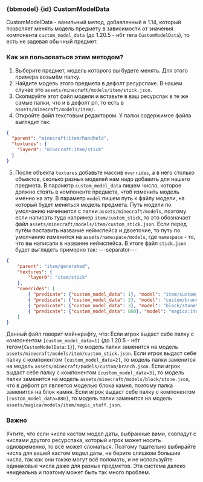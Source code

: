 ### {bbmodel} {id} CustomModelData
CustomModelData - ванильный метод, добавленный в 1.14, который позволяет менять модель предмету в зависимости от значения компонента `custom_model_data` (до 1.20.5 - нбт тега `CustomModelData`), то есть не задевая обычный предмет.

### Как же пользоваться этим методом?
1. Выберите предмет, модель которого вы будете менять. Для этого примера возьмём палку.
2. Найдите модель этого предмета в дефолт ресурспаке. В нашем случае это `assets/minecraft/models/item/stick.json`.
3. Скопируйте этот файл модели и вставьте в ваш ресурспак в те же самые папки, что и в дефолт рп, то есть в `assets/minecraft/models/item/`.
4. Откройте файл текстовым редактором. У палки содержимое файла выглядит так:
```json
{
  "parent": "minecraft:item/handheld",
  "textures": {
    "layer0": "minecraft:item/stick"
  }
}
```
5. После объекта `textures` добавьте массив `overrides`, а в него столько объектов, сколько разных моделей нам надо добавить для нашего предмета. В параметр `custom_model_data` пишем число, которое должно стоять в компоненте предмета, чтоб изменить модель именно на эту. В параметр `model` пишем путь к файлу модели, на который будет меняться модель предмета. Путь модели по умолчанию начинается с папки `assets/minecraft/models`, поэтому если написать туда например `item/custom_stick`, то это обозначает файл `assets/minecraft/models/item/custom_stick.json`. Если перед путём поставить название неймспейса и двоеточие, то путь по умолчанию изменится на `assets/namespace/models`, где `namespace` - то, что вы написали в название неймспейса. В итоге файл `stick.json` будет выглядеть примерно так:
---separator---
```json
{
    "parent": "item/generated",
    "textures": {
        "layer0": "item/stick"
    },
    "overrides": [
        { "predicate": {"custom_model_data": 1}, "model": "item/custom_stick"},
        { "predicate": {"custom_model_data": 2}, "model": "custom/branch"},
        { "predicate": {"custom_model_data": 3}, "model": "block/stone"},
        { "predicate": {"custom_model_data": 880}, "model": "magica:item/magic_staff"}
    ]
}
```
Данный файл говорит майнкрафту, что:
Если игрок выдаст себе палку с компонентом `[custom_model_data=1]` (до 1.20.5 - нбт тегом`{CustomModelData:1}`), то модель палки заменится на модель `assets/minecraft/models/item/custom_stick.json`.
Если игрок выдаст себе палку с компонентом `[custom_model_data=2]`, то модель палки заменится на модель `assets/minecraft/models/custom/branch.json`.
Если игрок выдаст себе палку с компонентом `[custom_model_data=3]`, то модель палки заменится на модель `assets/minecraft/models/block/stone.json`, что в дефолт рп является моделью блока камня, поэтому палка заменится на блок камня.
Если игрок выдаст себе палку с компонентом `[custom_model_data=880]`, то модель палки заменится на модель `assets/magica/models/item/magic_staff.json`.

### Важно
Учтите, что если числа кастом модел даты, выбранные вами, совпадут с числами другого ресурспака, который игрок может носить одновременно, то всё может сломаться. Поэтому тщательно выбирайте числа для вашей кастом модел даты, не берите слишком большие числа, так как они также могут всё поломать, и не используйте одинаковые числа даже для разных предметов. Эта система далеко неидеальна и поэтому может быть так много проблем.